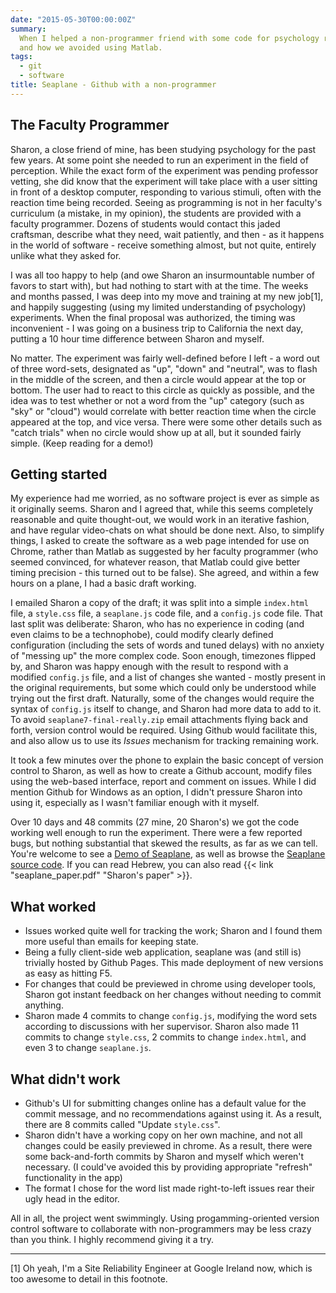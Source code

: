 ```yaml
---
date: "2015-05-30T00:00:00Z"
summary:
  When I helped a non-programmer friend with some code for psychology research,
  and how we avoided using Matlab.
tags:
  - git
  - software
title: Seaplane - Github with a non-programmer
---
```


## The Faculty Programmer

Sharon, a close friend of mine, has been studying psychology for the past few years. At some point she needed to run an experiment in the field of perception. While the exact form of the experiment was pending professor vetting, she did know that the experiment will take place with a user sitting in front of a desktop computer, responding to various stimuli, often with the reaction time being recorded. Seeing as programming is not in her faculty's curriculum (a mistake, in my opinion), the students are provided with a faculty programmer. Dozens of students would contact this jaded craftsman, describe what they need, wait patiently, and then - as it happens in the world of software - receive something almost, but not quite, entirely unlike what they asked for.

I was all too happy to help (and owe Sharon an insurmountable number of favors to start with), but had nothing to start with at the time. The weeks and months passed, I was deep into my move and training at my new job[1], and happily suggesting (using my limited understanding of psychology) experiments. When the final proposal was authorized, the timing was inconvenient - I was going on a business trip to California the next day, putting a 10 hour time difference between Sharon and myself.

No matter. The experiment was fairly well-defined before I left - a word out of three word-sets, designated as "up", "down" and "neutral", was to flash in the middle of the screen, and then a circle would appear at the top or bottom. The user had to react to this circle as quickly as possible, and the idea was to test whether or not a word from the "up" category (such as "sky" or "cloud") would correlate with better reaction time when the circle appeared at the top, and vice versa. There were some other details such as "catch trials" when no circle would show up at all, but it sounded fairly simple. (Keep reading for a demo!)

## Getting started

My experience had me worried, as no software project is ever as simple as it originally seems. Sharon and I agreed that, while this seems completely reasonable and quite thought-out, we would work in an iterative fashion, and have regular video-chats on what should be done next. Also, to simplify things, I asked to create the software as a web page intended for use on Chrome, rather than Matlab as suggested by her faculty programmer (who seemed convinced, for whatever reason, that Matlab could give better timing precision - this turned out to be false). She agreed, and within a few hours on a plane, I had a basic draft working.

I emailed Sharon a copy of the draft; it was split into a simple `index.html` file, a `style.css` file, a `seaplane.js` code file, and a `config.js` code file. That last split was deliberate: Sharon, who has no experience in coding (and even claims to be a technophobe), could modify clearly defined configuration (including the sets of words and tuned delays) with no anxiety of "messing up" the more complex code. Soon enough, timezones flipped by, and Sharon was happy enough with the result to respond with a modified `config.js` file, and a list of changes she wanted - mostly present in the original requirements, but some which could only be understood while trying out the first draft. Naturally, some of the changes would require the syntax of `config.js` itself to change, and Sharon had more data to add to it. To avoid `seaplane7-final-really.zip` email attachments flying back and forth, version control would be required. Using Github would facilitate this, and also allow us to use its _Issues_ mechanism for tracking remaining work.

It took a few minutes over the phone to explain the basic concept of version control to Sharon, as well as how to create a Github account, modify files using the web-based interface, report and comment on issues. While I did mention Github for Windows as an option, I didn't pressure Sharon into using it, especially as I wasn't familiar enough with it myself.

Over 10 days and 48 commits (27 mine, 20 Sharon's) we got the code working well enough to run the experiment. There were a few reported bugs, but nothing substantial that skewed the results, as far as we can tell. You're welcome to see a [Demo of Seaplane](https://lutzky.github.io/seaplane), as well as browse the [Seaplane source code](https://github.com/lutzky/seaplane). If you can read Hebrew, you can also read {{< link "seaplane_paper.pdf" "Sharon's paper" >}}.

## What worked

- Issues worked quite well for tracking the work; Sharon and I found them more useful than emails for keeping state.
- Being a fully client-side web application, seaplane was (and still is) trivially hosted by Github Pages. This made deployment of new versions as easy as hitting F5.
- For changes that could be previewed in chrome using developer tools, Sharon got instant feedback on her changes without needing to commit anything.
- Sharon made 4 commits to change `config.js`, modifying the word sets according to discussions with her supervisor. Sharon also made 11 commits to change `style.css`, 2 commits to change `index.html`, and even 3 to change `seaplane.js`.

## What didn't work

- Github's UI for submitting changes online has a default value for the commit message, and no recommendations against using it. As a result, there are 8 commits called "Update `style.css`".
- Sharon didn't have a working copy on her own machine, and not all changes could be easily previewed in chrome. As a result, there were some back-and-forth commits by Sharon and myself which weren't necessary. (I could've avoided this by providing appropriate "refresh" functionality in the app)
- The format I chose for the word list made right-to-left issues rear their ugly head in the editor.

All in all, the project went swimmingly. Using progamming-oriented version control software to collaborate with non-programmers may be less crazy than you think. I highly recommend giving it a try.

<hr />

[1] Oh yeah, I'm a Site Reliability Engineer at Google Ireland now, which is too awesome to detail in this footnote.
